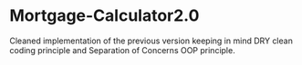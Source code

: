 # Mortgage-Calculator2.0
Cleaned implementation of the previous version keeping in mind DRY clean coding principle and Separation of Concerns OOP principle.
